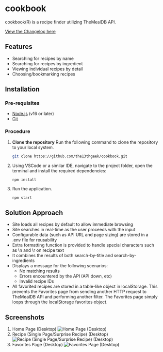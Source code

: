 # cookbook
cookbook(R) is a recipe finder utilizing TheMealDB API.

[View the Changelog here](CHANGELOG.md)

## Features
- Searching for recipes by name
- Searching for recipes by ingredient
- Viewing individual recipes by detail
- Choosing/bookmarking recipes

## Installation
### Pre-requisites
- [Node.js](https://nodejs.org/) (v16 or later)
- [Git](https://git-scm.com/)
### Procedure
1. **Clone the repository**
  Run the following command to clone the repository to your local system.
   ```bash
   git clone https://github.com/the13thgeek/cookbook.git
2. Using VSCode or a similar IDE, navigate to the project folder, open the terminal and install the required dependencies:
   ```bash
   npm install
3. Run the application.
   ```env
   npm start
## Solution Approach
- Site loads all recipes by default to allow immediate browsing
- Site searches in real-time as the user proceeds with the input
- Configurable data (such as API URL and page sizing) are stored in a .env file for reusability
- Extra formatting function is provided to handle special characters such as \n and \r on recipe text
- It combines the results of both search-by-title and search-by-ingredients
- Displays a message for the following scenarios:
  - No matching results
  - Errors encountered by the API (API down, etc)
  - Invalid recipe IDs
- All favorited recipes are stored in a table-like object in localStorage. This prevents the Favorites page from sending another HTTP request to TheMealDB API and performing another filter. The Favorites page simply loops through the localStorage favorites object.

## Screenshots
1. Home Page (Desktop)
   ![Home Page (Desktop)](screenshots/cookbook-home.png)
2. Recipe (Single Page/Surprise Recipe) (Desktop)
   ![Recipe (Single Page/Surprise Recipe) (Desktop)](screenshots/cookbook-recipe.png)
3. Favorites Page (Desktop)
   ![Favorites Page (Desktop)](screenshots/cookbook-favorite.png)   
